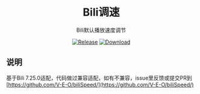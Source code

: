 <div align="center">

# Bili调速

Bili默认播放速度调节

[![Release](https://img.shields.io/github/v/release/Xposed-Modules-Repo/com.veo.hook.bili.speed?include_prereleases)](https://github.com/Xposed-Modules-Repo/com.veo.hook.bili.speed/releases/latest)
[![Download](https://img.shields.io/github/downloads/Xposed-Modules-Repo/com.veo.hook.bili.speed/total)](https://github.com/Xposed-Modules-Repo/com.veo.hook.bili.speed/releases)

</div>

## 说明

基于Bili 7.25.0适配，代码做过兼容适配，如有不兼容，issue里反馈或提交PR到[https://github.com/V-E-O/biliSpeed/](https://github.com/V-E-O/biliSpeed/)